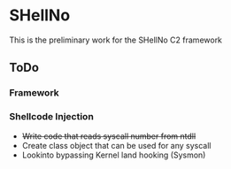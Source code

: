 # SHellNo
This is the preliminary work for the SHellNo C2 framework

## ToDo

### Framework

### Shellcode Injection
- ~~Write code that reads syscall number from ntdll~~
- Create class object that can be used for any syscall
- Lookinto bypassing Kernel land hooking (Sysmon)
